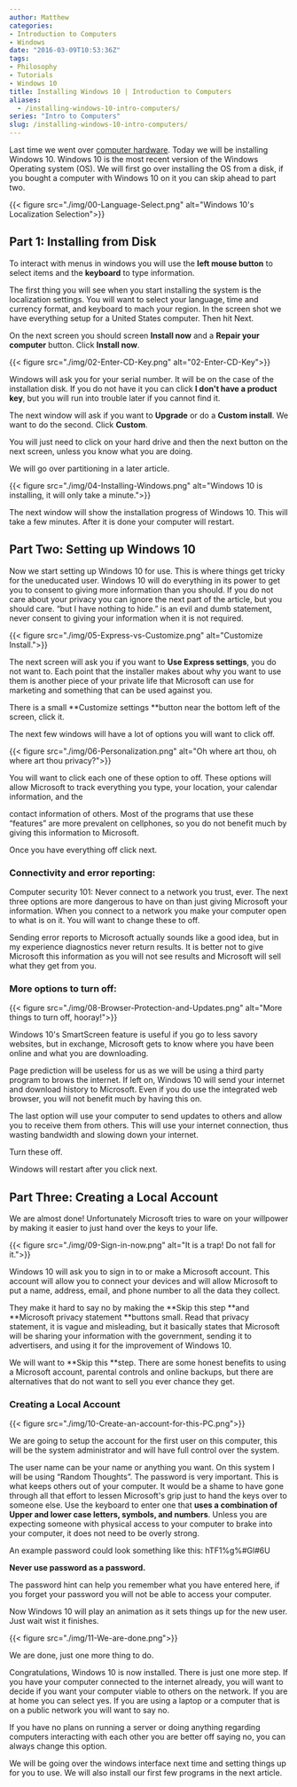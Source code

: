 ```yaml
---
author: Matthew
categories:
- Introduction to Computers
- Windows
date: "2016-03-09T10:53:36Z"
tags:
- Philosophy
- Tutorials
- Windows 10
title: Installing Windows 10 | Introduction to Computers
aliases:
  - /installing-windows-10-intro-computers/
series: "Intro to Computers"
slug: /installing-windows-10-intro-computers/
---
```


Last time we went over [computer hardware](https://www.blog.mattlamont.com/computer-hardware-introduction-computers). Today we will be installing Windows 10. Windows 10 is the most recent version of the Windows Operating system (OS). We will first go over installing the OS from a disk, if you bought a computer with Windows 10 on it you can skip ahead to part two.

{{< figure src="./img/00-Language-Select.png" alt="Windows 10's Localization Selection">}}

## Part 1: Installing from Disk

To interact with menus in windows you will use the **left mouse button** to select items and the **keyboard** to type information.

The first thing you will see when you start installing the system is the localization settings. You will want to select your language, time and currency format, and keyboard to mach your region. In the screen shot we have everything setup for a United States computer. Then hit Next.

On the next screen you should screen **Install now** and a **Repair your computer** button. Click **Install now**.

{{< figure src="./img/02-Enter-CD-Key.png" alt="02-Enter-CD-Key">}}


Windows will ask you for your serial number. It will be on the case of the installation disk. If you do not have it you can click **I don't have a product key**, but you will run into trouble later if you cannot find it.

The next window will ask if you want to **Upgrade** or do a **Custom install**. We want to do the second. Click **Custom**.

You will just need to click on your hard drive and then the next button on the next screen, unless you know what you are doing.

We will go over partitioning in a later article.

{{< figure src="./img/04-Installing-Windows.png" alt="Windows 10 is installing, it will only take a minute.">}}

The next window will show the installation progress of Windows 10. This will take a few minutes. After it is done your computer will restart.

## Part Two: Setting up Windows 10

Now we start setting up Windows 10 for use. This is where things get tricky for the uneducated user. Windows 10 will do everything in its power to get you to consent to giving more information than you should. If you do not care about your privacy you can ignore the next part of the article, but you should care. “but I have nothing to hide.” is an evil and dumb statement, never consent to giving your information when it is not required.

{{< figure src="./img/05-Express-vs-Customize.png" alt="Customize Install.">}}

The next screen will ask you if you want to **Use Express settings**, you do not want to. Each point that the installer makes about why you want to use them is another piece of your private life that Microsoft can use for marketing and something that can be used against you.

There is a small **Customize settings **button near the bottom left of the screen, click it.

The next few windows will have a lot of options you will want to click off.

{{< figure src="./img/06-Personalization.png" alt="Oh where art thou, oh where art thou privacy?">}}

You will want to click each one of these option to off. These options will allow Microsoft to track everything you type, your location, your calendar information, and the

contact information of others. Most of the programs that use these “features” are more prevalent on cellphones, so you do not benefit much by giving this information to Microsoft.

Once you have everything off click next.

### Connectivity and error reporting:

Computer security 101: Never connect to a network you trust, ever. The next three options are more dangerous to have on than just giving Microsoft your information. When you connect to a network you make your computer open to what is on it. You will want to change these to off.

Sending error reports to Microsoft actually sounds like a good idea, but in my experience diagnostics never return results. It is better not to give Microsoft this information as you will not see results and Microsoft will sell what they get from you.

### More options to turn off:

{{< figure src="./img/08-Browser-Protection-and-Updates.png" alt="More things to turn off, hooray!">}}

Windows 10's SmartScreen feature is useful if you go to less savory websites, but in exchange, Microsoft gets to know where you have been online and what you are downloading.

Page prediction will be useless for us as we will be using a third party program to brows the internet. If left on, Windows 10 will send your internet and download history to Microsoft. Even if you do use the integrated web browser, you will not benefit much by having this on.

The last option will use your computer to send updates to others and allow you to receive them from others. This will use your internet connection, thus wasting bandwidth and slowing down your internet.

Turn these off.

Windows will restart after you click next.

## Part Three: Creating a Local Account

We are almost done! Unfortunately Microsoft tries to ware on your willpower by making it easier to just hand over the keys to your life.

{{< figure src="./img/09-Sign-in-now.png" alt="It is a trap! Do not fall for it.">}}

Windows 10 will ask you to sign in to or make a Microsoft account. This account will allow you to connect your devices and will allow Microsoft to put a name, address, email, and phone number to all the data they collect.

They make it hard to say no by making the **Skip this step **and **Microsoft privacy statement **buttons small. Read that privacy statement, it is vague and misleading, but it basically states that Microsoft will be sharing your information with the government, sending it to advertisers, and using it for the improvement of Windows 10.

We will want to **Skip this **step. There are some honest benefits to using a Microsoft account, parental controls and online backups, but there are alternatives that do not want to sell you ever chance they get.

### Creating a Local Account

{{< figure src="./img/10-Create-an-account-for-this-PC.png">}}

We are going to setup the account for the first user on this computer, this will be the system administrator and will have full control over the system.

The user name can be your name or anything you want. On this system I will be using “Random Thoughts”. The password is very important. This is what keeps others out of your computer. It would be a shame to have gone through all that effort to lessen Microsoft's grip just to hand the keys over to someone else. Use the keyboard to enter one that **uses a combination of Upper and lower case letters, symbols, and numbers**. Unless you are expecting someone with physical access to your computer to brake into your computer, it does not need to be overly strong.

An example password could look something like this: hTF1%g%#Gl#6U

**Never use password as a password.**

The password hint can help you remember what you have entered here, if you forget your password you will not be able to access your computer.

Now Windows 10 will play an animation as it sets things up for the new user. Just wait wist it finishes.

{{< figure src="./img/11-We-are-done.png">}}

We are done, just one more thing to do.

Congratulations, Windows 10 is now installed. There is just one more step. If you have your computer connected to the internet already, you will want to decide if you want your computer viable to others on the network. If you are at home you can select yes. If you are using a laptop or a computer that is on a public network you will want to say no.

If you have no plans on running a server or doing anything regarding computers interacting with each other you are better off saying no, you can always change this option.

We will be going over the windows interface next time and setting things up for you to use. We will also install our first few programs in the next article.